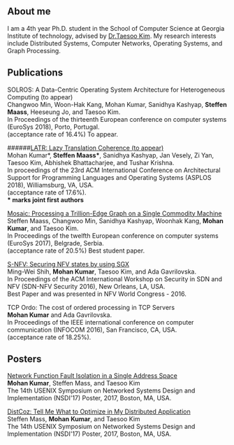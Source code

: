 ## About me

I am a 4th year Ph.D. student in the School of Computer Science at Georgia Institute of
technology, advised by [Dr.Taesoo Kim](https://taesoo.gtisc.gatech.edu/).
My research interests include Distributed Systems, Computer Networks, Operating
Systems, and Graph Processing.

## Publications

SOLROS: A Data-Centric Operating System Architecture for Heterogeneous Computing (to appear)<br />
Changwoo Min, Woon-Hak Kang, Mohan Kumar, Sanidhya Kashyap, **Steffen Maass**, Heeseung Jo, and Taesoo Kim.<br />
In Proceedings of the thirteenth European conference on computer systems (EuroSys 2018), Porto, Portugal.<br />
(acceptance rate of 16.4%) To appear.<br />

######[LATR: Lazy Translation Coherence (to appear)<br />](./data/latr-asplos18.pdf)
Mohan Kumar\*, **Steffen Maass\***, Sanidhya Kashyap, Jan Vesely, Zi Yan, Taesoo Kim, Abhishek Bhattacharjee, and Tushar Krishna.<br />
In proceedings of the 23rd ACM International Conference on Architectural Support for Programming Languages and Operating Systems (ASPLOS 2018), Williamsburg, VA, USA.<br />
(acceptance rate of 17.6%).<br />
**\* marks joint first authors**

[Mosaic: Processing a Trillion-Edge Graph on a Single Commodity Machine<br />](./data/mosaic.pdf)
Steffen Maass, Changwoo Min, Sanidhya Kashyap, Woonhak Kang, **Mohan Kumar**, and Taesoo Kim.<br />
In Proceedings of the twelfth European conference on computer systems (EuroSys 2017), Belgrade, Serbia.<br />
(acceptance rate of 20.5%) Best student paper.<br />

[S-NFV: Securing NFV states by using SGX<br />](./data/snfv.pdf)
Ming-Wei Shih, **Mohan Kumar**, Taesoo Kim, and Ada Gavrilovska.<br />
In Proceedings of the ACM International Workshop on Security in SDN and NFV (SDN-NFV Security 2016), New Orleans, LA, USA.<br />
Best Paper and was presented in NFV World Congress - 2016.<br />

TCP Ordo: The cost of ordered processing in TCP Servers<br />
**Mohan Kumar** and Ada Gavrilovska.<br />
In Proceedings of the IEEE international conference on computer communication (INFOCOM 2016), San Francisco, CA, USA.<br />
(acceptance rate of 18.25%).<br />

## Posters

[Network Function Fault Isolation in a Single Address Space<br />](./data/nfv-fault-poster.pdf)
**Mohan Kumar**, Steffen Mass, and Taesoo Kim<br />
The 14th USENIX Symposium on Networked Systems Design and Implementation (NSDI'17) Poster, 2017, Boston, MA, USA.<br />

[DistCoz: Tell Me What to Optimize in My Distributed Application<br />](./data/dist-coz-poster.pdf)
Steffen Mass, **Mohan Kumar**, and Taesoo Kim<br />
The 14th USENIX Symposium on Networked Systems Design and Implementation (NSDI'17) Poster, 2017, Boston, MA, USA.<br />
